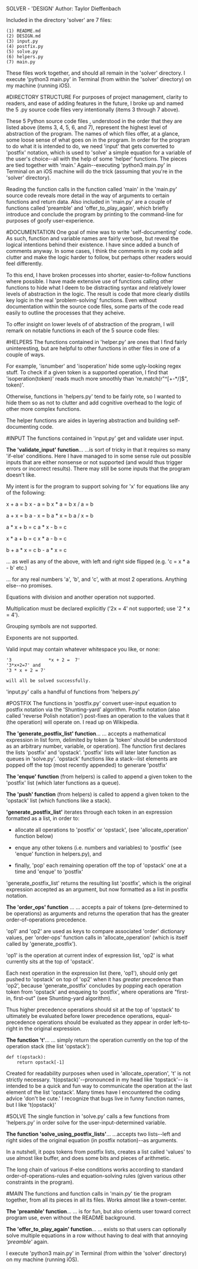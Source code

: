 SOLVER - 'DESIGN'
Author: Taylor Dieffenbach

Included in the directory 'solver' are 7 files:

	(1)	README.md
	(2) DESIGN.md
	(3)	input.py
	(4)	postfix.py
	(5)	solve.py
	(6)	helpers.py
	(7)	main.py

These files work together, and should all remain in the 'solver' directory. I execute 'python3 main.py' in Terminal 
(from within the 'solver' directory) on my machine (running iOS).




#DIRECTORY STRUCTURE
For purposes of project management, clarity to readers, and ease of adding features in the future, 
I broke up and named the 5 .py source code files very intentionally (items 3 through 7 above).

These 5 Python source code files , understood in the order that they are listed above (items 3, 4, 5, 6, and 7), 
represent the highest level of abstraction of the program. 
The names of which files offer, at a glance, some loose sense of what goes on in the program. 
In order for the program to do what it is intended to do, we need 'input' that gets converted to 'postfix' notation, 
which is used to 'solve' a simple equation for a variable of the user's choice--all with the help of some 'helper' functions. 
The pieces are tied together with 'main.' Again--executing 'python3 main.py' in Terminal on an iOS machine will do the trick 
(assuming that you're in the 'solver' directory).

Reading the function calls in the function called 'main' in the 'main.py' source code reveals more detail in the way of arguments 
to certain functions and return data. Also included in 'main.py' are a couple of functions called 'preamble' and 'offer_to_play_again', 
which briefly introduce and conclude the program by printing to the command-line for purposes of goofy user-experience.






#DOCUMENTATION
One goal of mine was to write 'self-documenting' code. As such, function and variable names are fairly verbose, 
but reveal the logical intentions behind their existence. I have since added a bunch of comments anyway.
In some cases, I think the comments in my code add clutter and make the logic harder to follow, but perhaps other readers would feel differently.

To this end, I have broken processes into shorter, easier-to-follow functions where possible. 
I have made extensive use of functions calling other functions to hide what I deem to be distracting syntax 
and relatively lower levels of abstraction in the logic. The result is code that more clearly distills key logic in the real 'problem-solving' functions. 
Even without documentation within the source code files, some parts of the code read easily to outline the processes that they acheive.

To offer insight on lower levels of of abstraction of the program, I will remark on notable functions in each of the 5 source code files:






#HELPERS
The functions contained in 'helper.py' are ones that I find fairly uninteresting, 
but are helpful to other functions in other files in one of a couple of ways. 

For example, 'isnumber' and 'isoperation' hide some ugly-looking regex stuff. 
To check if a given token is a supported operation, I find that 'isoperation(token)' reads much more smoothly than 're.match(r"^[\+\-\*\/]$", token)'.

Otherwise, functions in 'helpers.py' tend to be fairly rote, 
so I wanted to hide them so as not to clutter and add cognitive overhead to the logic of other more complex functions.

The helper functions are aides in layering abstraction and building self-documenting code.






#INPUT
The functions contained in 'input.py' get and validate user input. 

**The 'validate_input' function**...
...is sort of tricky in that it requires so many 'if-else' conditions. 
Here I have managed to in some sense rule out possible inputs that are either nonsense or not supported 
(and would thus trigger errors or incorrect results). There may still be some inputs that the program doesn't like.

My intent is for the program to support solving for 'x' for equations like any of the following:

x + a = b
x - a = b
x * a = b
x / a = b

a + x = b
a - x = b
a * x = b
a / x = b

a * x + b = c
a * x - b = c

x * a + b = c
x * a - b = c

b + a * x = c
b - a * x = c

...	as well as any of the above, with left and right side flipped (e.g. 'c = x * a - b' etc.)

...	for any real numbers 'a', 'b', and 'c', with at most 2 operations. Anything else--no promises. 

Equations with division and another operation not supported.

Multiplication must be declared explicitly ('2x = 4' not supported; use '2 * x = 4').

Grouping symbols are not supported.

Exponents are not supported.

Valid input may contain whatever whitespace you like, or none:

	'3				*x + 2 =  7'
	'3*x+2=7' and
	'3 * x + 2 = 7'
	
	will all be solved successfully.

'input.py' calls a handful of functions from 'helpers.py'






#POSTFIX
The functions in 'postfix.py' convert user-input equation to postfix notation via the 'Shunting-yard' algorithm. 
Postfix notation (also called 'reverse Polish notation') post-fixes an operation to the values that it (the operation) will operate on. I read up on Wikipedia.



**The 'generate_postfix_list' function**...
... accepts a mathematical expression in list form, delimited by token (a 'token' should be understood as an arbitrary number, variable, or operation). 
The function first declares the lists 'postfix' and 'opstack'. 
'postfix' lists will later later function as queues in 'solve.py'. 
'opstack' functions like a stack--list elements are popped off the top (most recently appended) to generare 'postfix'

**The 'enque' function** (from helpers) is called to append a given token to the 'postfix' list (which later functions as a queue).

**The 'push' function** (from helpers) is called to append a given token to the 'opstack' list (which functions like a stack).

**'generate_postfix_list'** iterates through each token in an expression formatted as a list, in order to:

- allocate all operations to 'postfix' or 'opstack', (see 'allocate_operation' function below)

- enque any other tokens (i.e. numbers and variables) to 'postfix' (see 'enque' function in helpers.py), and

- finally, 'pop' each remaining operation off the top of 'opstack' one at a time and 'enque' to 'postfix'

'generate_postfix_list' returns the resulting list 'postfix', which is the original expression accepted as an argument, 
but now formatted as a list in postfix notation.



**The 'order_ops' function** ... 
... accepts a pair of tokens (pre-determined to be operations) as arguments and returns the operation that has the greater order-of-operations precedence.

'op1' and 'op2' are used as keys to compare associated 'order' dictionary values, per 'order-ops' function calls in 'allocate_operation' 
(which is itself called by 'generate_postfix').

'op1' is the operation at current index of expression list, 'op2' is what currently sits at the top of 'opstack'.

Each next operation in the expression list (here, 'op1'), 
should only get pushed to 'opstack' on top of 'op2' when it has *greater* precedence than 'op2', 
because 'generate_postfix' concludes by popping each operation token from 'opstack' and enqueing to 'postfix', 
where operations are "first-in, first-out" (see Shunting-yard algorithm).

Thus higher precedence operations should sit at the top of 'opstack' to ultimately be evaluated before lower precedence operations, 
equal-precedence operations should be evaluated as they appear in order left-to-right in the original expression.



**The function 't'**...
... simply return the operation currently on the top of the operation stack (the list 'opstack'):

	def t(opstack):
		return opstack[-1]

Created for readability purposes when used in 'allocate_operation', 't' is not strictly necessary. 
't(opstack)'--pronounced in my head like 'topstack'--
is intended to be a quick and fun way to communicate the operation at the last element of the list 'opstack'. 
Many times have I encountered the coding advice 'don't be cute.' I recognize that bugs live in funny function names, but I like 't(opstack)'







#SOLVE
The single function in 'solve.py' calls a few functions from 'helpers.py' in order solve for the user-input-determined variable. 

**The function 'solve_using_postfix_lists'**...
...accepts two lists--left and right sides of the original equation (in postfix notation)--as arguments.

In a nutshell, it pops tokens from postfix lists, creates a list called 'values' to use almost like buffer, and does some bits and pieces of arithmetic. 

The long chain of various if-else conditions works according to standard order-of-operations-rules and equation-solving rules 
(given various other constraints in the program). 







#MAIN
The functions and function calls in 'main.py' tie the program together, from all its pieces in all its files. Works almost like a town-center.

**The 'preamble' function**...
... is for fun, but also orients user toward correct program use, even without the README background.

**The 'offer_to_play_again' function**...
... exists so that users can optionally solve multiple equations in a row without having to deal with that annoying *'preamble'* again.

I execute 'python3 main.py' in Terminal (from within the 'solver' directory) on my machine (running iOS).


